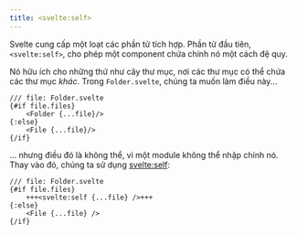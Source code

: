 ```yaml
---
title: <svelte:self>
---
```


Svelte cung cấp một loạt các phần tử tích hợp. Phần tử đầu tiên, `<svelte:self>`, cho phép một component chứa chính nó một cách đệ quy.

Nó hữu ích cho những thứ như cây thư mục, nơi các thư mục có thể chứa các thư mục _khác_. Trong `Folder.svelte`, chúng ta muốn  làm điều này...

```svelte
/// file: Folder.svelte
{#if file.files}
	<Folder {...file}/>
{:else}
	<File {...file}/>
{/if}
```

... nhưng điều đó là không thể, vì một module không thể nhập chính nó. Thay vào đó, chúng ta sử dụng <svelte:self>:

```svelte
/// file: Folder.svelte
{#if file.files}
	+++<svelte:self {...file} />+++
{:else}
	<File {...file} />
{/if}
```
